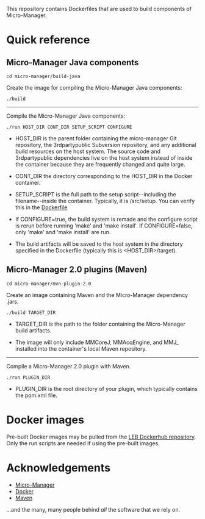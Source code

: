 This repository contains Dockerfiles that are used to build components
of Micro-Manager.

# Quick reference

## Micro-Manager Java components

```
cd micro-manager/build-java
```

Create the image for compiling the Micro-Manager Java components:

```
./build
```

-----

Compile the Micro-Manager Java components:

```
./run HOST_DIR CONT_DIR SETUP_SCRIPT CONFIGURE
```

- HOST_DIR is the parent folder containing the micro-manager Git
  repository, the 3rdpartypublic Subversion repository, and any
  additional build resources on the host system. The source code and
  3rdpartypublic dependencies live on the host system instead of
  inside the container because they are frequently changed and quite
  large.
  
- CONT_DIR the directory corresponding to the HOST_DIR in the Docker
  container.

- SETUP_SCRIPT is the full path to the setup script--including the
  filename--inside the container. Typically, it is /src/setup. You can
  verify this in the
  [Dockerfile](https://github.com/LEB-EPFL/mm-docker/blob/master/micro-manager/build-java/Dockerfile)

- If CONFIGURE=true, the build system is remade and the configure
  script is rerun before running 'make' and 'make install'. If
  CONFIGURE=false, only 'make' and 'make install' are run.
  
- The build artifacts will be saved to the host system in the
  directory specified in the Dockerfile (typically this is
  <HOST_DIR>/target).
  
## Micro-Manager 2.0 plugins (Maven)

```
cd micro-manager/mvn-plugin-2.0
```

Create an image containing Maven and the Micro-Manager dependency
.jars.

```
./build TARGET_DIR
```

- TARGET_DIR is the path to the folder containing the Micro-Manager
  build artifacts.
  
- The image will only include MMCoreJ, MMAcqEngine, and MMJ_ installed
  into the container's local Maven repository.
  
-----

Compile a Micro-Manager 2.0 plugin with Maven.

```
./run PLUGIN_DIR
```

- PLUGIN_DIR is the root directory of your plugin, which typically
  contains the pom.xml file.
  
# Docker images

Pre-built Docker images may be pulled from the [LEB Dockerhub
repository](https://hub.docker.com/r/epflbiophys/micro-manager/). Only
the run scripts are needed if using the pre-built images.

# Acknowledgements
- [Micro-Manager](https://micro-manager.org/)
- [Docker](https://www.docker.com/)
- [Maven](https://maven.apache.org/)

...and the many, many people behind *all* the software that we
rely on.
